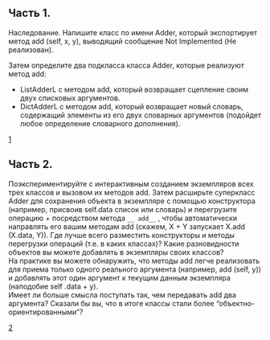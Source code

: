 ## Часть 1.

Наследование. Напишите класс по имени Adder, который экспортирует метод	add (self, х, у), выводящий сообщение Not Implemented (Не реализован).

Затем определите два подкласса класса Adder, которые реализуют метод add:

* ListAdderL c методом add, который возвращает сцепление своим двух списковых аргументов. 	
* DictAdderL c методом add, который возвращает новый словарь, содержащий элементы	из его двух словарных аргументов (подойдет любое определение словарного	дополнения).

[1](https://github.com/EnnerDA/Puthon_Lutz_MyConspect/blob/main/%D0%A3%D0%BF%D1%80%D0%B0%D0%B6%D0%BD%D0%B5%D0%BD%D0%B8%D1%8F%20VI/1.py)

## Часть 2.

Поэкспериментируйте с интерактивным созданием экземпляров всех трех классов и вызовом их методов add. Затем расширьте суперкласс Adder для сохранения объекта в экземпляре с помощью конструктора (например, присвоив self.data список или словарь) и перегрузите операцию + посредством метода `__ add__` , чтобы автоматически направлять его вашим методам add (скажем, X + Y запускает X.add (X.data, Y)). Где лучше всего разместить конструкторы и методы перегрузки операций (т.е. в каких классах)? Какие разновидности объектов вы можете добавлять в экземпляры своих классов? 	
На практике вы можете обнаружить, что методы add легче реализовать для приема только одного реального аргумента (например, add (self, у)) и добавлять этот один аргумент к текущим данным экземпляра (наподобие self .data + у). 	
Имеет ли больше смысла поступать так, чем передавать add два аргумента? Сказали бы вы, что в итоге классы стали более “объектно-ориентированными”?	

[2](https://github.com/EnnerDA/Puthon_Lutz_MyConspect/blob/main/%D0%A3%D0%BF%D1%80%D0%B0%D0%B6%D0%BD%D0%B5%D0%BD%D0%B8%D1%8F%20VI/2.py)
